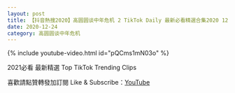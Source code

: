 ```yaml
---
layout: post
title: 【抖音熱搜2020】高圆圆谈中年危机 2 TikTok Daily 最新必看精選合集2020 12 24
date: 2020-12-24
category: 高圆圆谈中年危机
---
```


{% include youtube-video.html id="pQCms1mN03o" %}

2021必看 最新精選 Top TikTok Trending Clips

喜歡請點贊轉發加訂閱 Like & Subscribe：[YouTube](https://www.youtube.com/channel/UCAoR7VcanIPd04uEq_GIylA/videos)


